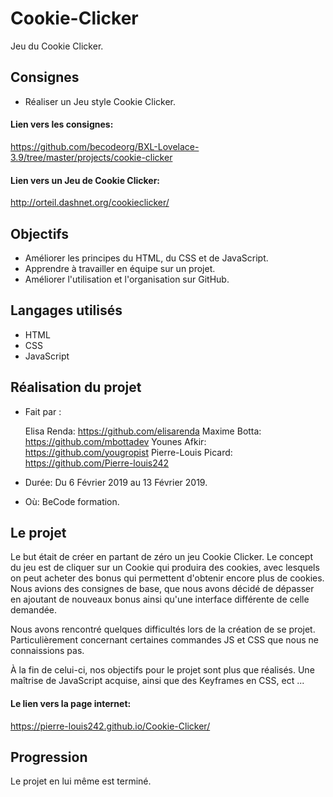 # Cookie-Clicker

Jeu du Cookie Clicker.

## Consignes

* Réaliser un Jeu style Cookie Clicker.    

#### Lien vers les consignes: 

https://github.com/becodeorg/BXL-Lovelace-3.9/tree/master/projects/cookie-clicker

#### Lien vers un Jeu de Cookie Clicker:

http://orteil.dashnet.org/cookieclicker/

## Objectifs

* Améliorer les principes du HTML, du CSS et de JavaScript.
* Apprendre à travailler en équipe sur un projet. 
* Améliorer l'utilisation et l'organisation sur GitHub.
    
## Langages utilisés

* HTML 
* CSS
* JavaScript

## Réalisation du projet 

* Fait par : 

  Elisa Renda: https://github.com/elisarenda
  Maxime Botta: https://github.com/mbottadev
  Younes Afkir: https://github.com/yougropist
  Pierre-Louis Picard: https://github.com/Pierre-louis242
  
* Durée: Du 6 Février 2019 au 13 Février 2019.
* Où: BeCode formation. 

## Le projet 

Le but était de créer en partant de zéro un jeu Cookie Clicker. Le concept du jeu est de cliquer sur un Cookie qui produira des cookies, avec lesquels on peut acheter des bonus qui permettent d'obtenir encore plus de cookies. Nous avions des consignes de base, que nous avons décidé de dépasser en ajoutant de nouveaux bonus ainsi qu'une interface différente de celle demandée. 

Nous avons rencontré quelques difficultés lors de la création de se projet. Particulièrement concernant certaines commandes JS et CSS que nous ne connaissions pas. 

À la fin de celui-ci, nos objectifs pour le projet sont plus que réalisés. Une maîtrise de JavaScript acquise, ainsi que des Keyframes en CSS, ect ...  

#### Le lien vers la page internet:

https://pierre-louis242.github.io/Cookie-Clicker/

## Progression 

Le projet en lui même est terminé. 
